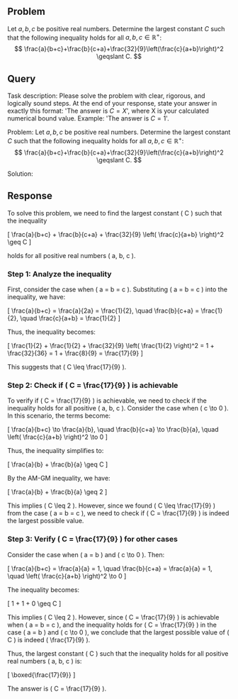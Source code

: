## Problem

Let $a, b, c$ be positive real numbers. Determine the largest constant $C$ such that the following inequality holds for all $a, b, c \in \mathbb{R}^{+}$:
$$
\frac{a}{b+c}+\frac{b}{c+a}+\frac{32}{9}\left(\frac{c}{a+b}\right)^2 \geqslant C.
$$

## Query

Task description: Please solve the problem with clear, rigorous, and logically sound steps. At the end of your response, state your answer in exactly this format: 'The answer is $C=X$', where X is your calculated numerical bound value. Example: 'The answer is $C=1$'.

Problem: Let $a, b, c$ be positive real numbers. Determine the largest constant $C$ such that the following inequality holds for all $a, b, c \in \mathbb{R}^{+}$:
$$
\frac{a}{b+c}+\frac{b}{c+a}+\frac{32}{9}\left(\frac{c}{a+b}\right)^2 \geqslant C.
$$

Solution:

## Response

To solve this problem, we need to find the largest constant \( C \) such that the inequality

\[
\frac{a}{b+c} + \frac{b}{c+a} + \frac{32}{9} \left( \frac{c}{a+b} \right)^2 \geq C
\]

holds for all positive real numbers \( a, b, c \).

### Step 1: Analyze the inequality

First, consider the case when \( a = b = c \). Substituting \( a = b = c \) into the inequality, we have:

\[
\frac{a}{b+c} = \frac{a}{2a} = \frac{1}{2}, \quad \frac{b}{c+a} = \frac{1}{2}, \quad \frac{c}{a+b} = \frac{1}{2}
\]

Thus, the inequality becomes:

\[
\frac{1}{2} + \frac{1}{2} + \frac{32}{9} \left( \frac{1}{2} \right)^2 = 1 + \frac{32}{36} = 1 + \frac{8}{9} = \frac{17}{9}
\]

This suggests that \( C \leq \frac{17}{9} \).

### Step 2: Check if \( C = \frac{17}{9} \) is achievable

To verify if \( C = \frac{17}{9} \) is achievable, we need to check if the inequality holds for all positive \( a, b, c \). Consider the case when \( c \to 0 \). In this scenario, the terms become:

\[
\frac{a}{b+c} \to \frac{a}{b}, \quad \frac{b}{c+a} \to \frac{b}{a}, \quad \left( \frac{c}{a+b} \right)^2 \to 0
\]

Thus, the inequality simplifies to:

\[
\frac{a}{b} + \frac{b}{a} \geq C
\]

By the AM-GM inequality, we have:

\[
\frac{a}{b} + \frac{b}{a} \geq 2
\]

This implies \( C \leq 2 \). However, since we found \( C \leq \frac{17}{9} \) from the case \( a = b = c \), we need to check if \( C = \frac{17}{9} \) is indeed the largest possible value.

### Step 3: Verify \( C = \frac{17}{9} \) for other cases

Consider the case when \( a = b \) and \( c \to 0 \). Then:

\[
\frac{a}{b+c} = \frac{a}{a} = 1, \quad \frac{b}{c+a} = \frac{a}{a} = 1, \quad \left( \frac{c}{a+b} \right)^2 \to 0
\]

The inequality becomes:

\[
1 + 1 + 0 \geq C
\]

This implies \( C \leq 2 \). However, since \( C = \frac{17}{9} \) is achievable when \( a = b = c \), and the inequality holds for \( C = \frac{17}{9} \) in the case \( a = b \) and \( c \to 0 \), we conclude that the largest possible value of \( C \) is indeed \( \frac{17}{9} \).

Thus, the largest constant \( C \) such that the inequality holds for all positive real numbers \( a, b, c \) is:

\[
\boxed{\frac{17}{9}}
\]

The answer is \( C = \frac{17}{9} \).